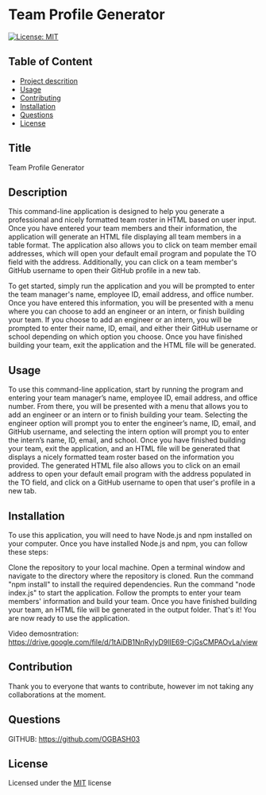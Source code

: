 
# Team Profile Generator

[![License: MIT](https://img.shields.io/badge/License-MIT-yellow.svg)](https://opensource.org/licenses/MIT)

## Table of Content
- [Project descrition](#Description)
- [Usage](#Usage)
- [Contributing](#Contributing)
- [Installation](#Installation)
- [Questions](#Questions)
- [License](#License)

## Title
Team Profile Generator

## Description
This command-line application is designed to help you generate a professional and nicely formatted team roster in HTML based on user input. Once you have entered your team members and their information, the application will generate an HTML file displaying all team members in a table format. The application also allows you to click on team member email addresses, which will open your default email program and populate the TO field with the address. Additionally, you can click on a team member's GitHub username to open their GitHub profile in a new tab.

To get started, simply run the application and you will be prompted to enter the team manager's name, employee ID, email address, and office number. Once you have entered this information, you will be presented with a menu where you can choose to add an engineer or an intern, or finish building your team. If you choose to add an engineer or an intern, you will be prompted to enter their name, ID, email, and either their GitHub username or school depending on which option you choose. Once you have finished building your team, exit the application and the HTML file will be generated.

## Usage
To use this command-line application, start by running the program and entering your team manager’s name, employee ID, email address, and office number. From there, you will be presented with a menu that allows you to add an engineer or an intern or to finish building your team. Selecting the engineer option will prompt you to enter the engineer’s name, ID, email, and GitHub username, and selecting the intern option will prompt you to enter the intern’s name, ID, email, and school. Once you have finished building your team, exit the application, and an HTML file will be generated that displays a nicely formatted team roster based on the information you provided. The generated HTML file also allows you to click on an email address to open your default email program with the address populated in the TO field, and click on a GitHub username to open that user's profile in a new tab.

## Installation
To use this application, you will need to have Node.js and npm installed on your computer. Once you have installed Node.js and npm, you can follow these steps:

Clone the repository to your local machine.
Open a terminal window and navigate to the directory where the repository is cloned.
Run the command "npm install" to install the required dependencies.
Run the command "node index.js" to start the application.
Follow the prompts to enter your team members' information and build your team.
Once you have finished building your team, an HTML file will be generated in the output folder.
That's it! You are now ready to use the application.

Video demosntration: https://drive.google.com/file/d/1tAiDB1NnRylyD9lIE69-CjGsCMPAOvLa/view

## Contribution
Thank you to everyone that wants to contribute, however im not taking any collaborations at the moment.

## Questions
 
GITHUB: https://github.com/OGBASH03

## License
Licensed under the [MIT](https://opensource.org/licenses/MIT) license
    